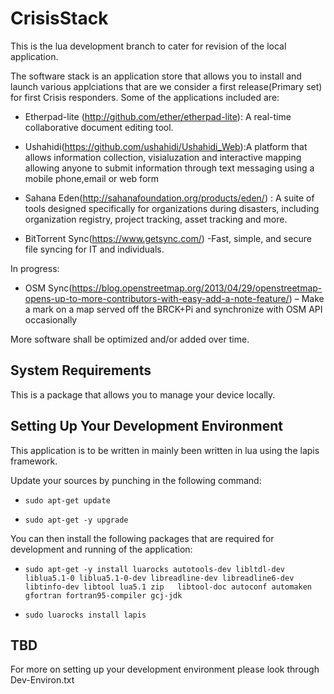 # CrisisStack
This is the lua development branch to cater for revision of the local application. 

The software stack is an application store that allows you to install and launch various applciations that are we consider a first release(Primary set) for first Crisis responders. Some of the applications included are:

* Etherpad-lite (http://github.com/ether/etherpad-lite): A real-time collaborative document editing tool. 

* Ushahidi(https://github.com/ushahidi/Ushahidi_Web):A platform that allows information collection, visialuzation and interactive mapping 
allowing anyone to submit information through text messaging using a mobile phone,email or web form

* Sahana Eden(http://sahanafoundation.org/products/eden/) : A suite of tools designed specifically for organizations during disasters, including organization registry, project tracking, asset tracking and more.

* BitTorrent Sync(https://www.getsync.com/) -Fast, simple, and secure file syncing for IT and individuals.

In progress: 

* OSM Sync(https://blog.openstreetmap.org/2013/04/29/openstreetmap-opens-up-to-more-contributors-with-easy-add-a-note-feature/) – Make a mark on a map served off the BRCK+Pi and synchronize with OSM API occasionally

More software shall be optimized and/or added over time. 

System Requirements 
--------------------
This is a package that allows you to manage your device locally. 


Setting Up Your Development Environment 
----------------------------------------

This application is to be written in mainly been written in lua using the lapis framework. 

Update your sources by punching in the following command: 

* ``` sudo apt-get update ```

* ``` sudo apt-get -y upgrade ```

You can then install the following packages that are required for development and running of the application: 

* ``` sudo apt-get -y install luarocks autotools-dev libltdl-dev liblua5.1-0 liblua5.1-0-dev libreadline-dev libreadline6-dev libtinfo-dev libtool lua5.1 zip   libtool-doc autoconf automaken gfortran fortran95-compiler gcj-jdk ```

* ``` sudo luarocks install lapis ```


TBD
----
For more on setting up your development environment please look through Dev-Environ.txt




